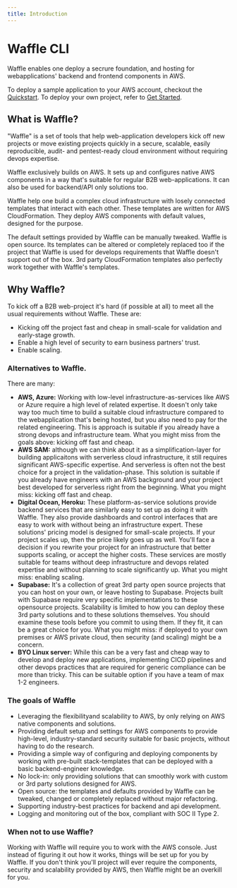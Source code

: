```yaml
---
title: Introduction
---
```


# Waffle CLI

Waffle enables one deploy a secrure foundation, and hosting for webapplications' backend and frontend components in AWS.

To deploy a sample application to your AWS account, checkout the [Quickstart](quickstart). To deploy your own project, refer to [Get Started](get_started/index).

## What is Waffle?

"Waffle" is a set of tools that help web-application developers kick off new projects or move existing projects quickly in a secure, scalable, easily reproducible, audit- and pentest-ready cloud environment without requiring devops expertise.

Waffle exclusively builds on AWS. It sets up and configures native AWS components in a way that's suitable for regular B2B web-applications. It can also be used for backend/API only solutions too.

Waffle help one build a complex cloud infrastructure with losely connected templates that interact with each other. These templates are written for AWS CloudFormation. They deploy AWS components with default values, designed for the purpose.

The default settings provided by Waffle can be manually tweaked.  Waffle is open source. Its templates can be altered or completely replaced too if the project that Waffle is used for develops requirements that Waffle doesn't support out of the box. 3rd party CloudFormation templates also perfectly work together with Waffle's templates. 

## Why Waffle?

To kick off a B2B web-project it's hard (if possible at all) to meet all the usual requirements without Waffle. These are:

- Kicking off the project fast and cheap in small-scale for validation and early-stage growth.
- Enable a high level of security to earn business partners' trust.
- Enable scaling.

### Alternatives to Waffle.

There are many:

- **AWS, Azure:** Working with low-level infrastructure-as-services like AWS or Azure require a high level of related expertise. It doesn't only take way too much time to build a suitable cloud infrastructure compared to the webapplication that's being hosted, but you also need to pay for the related engineering. This is approach is suitable if you already have a strong devops and infrastructure team. What you might miss from the goals above: kicking off fast and cheap.
- **AWS SAM:** although we can think about it as a simplification-layer for building applicaitons with serverless cloud infrastructure, it still requires significant AWS-specific expertise. And serverless is often not the best choice for a project in the validation-phase. This solution is suitable if you already have engineers with an AWS background and your project best developed for serverless right from the beginning. What you might miss: kicking off fast and cheap.
- **Digital Ocean, Heroku:** These platform-as-service solutions provide backend services that are similarly easy to set up as doing it with Waffle. They also provide dashboards and control interfaces that are easy to work with without being an infrastructure expert. These solutions' pricing model is designed for small-scale projects. If your project scales up, then the price likely goes up as well. You'll face a decision if you rewrite your project for an infrastructure that better supports scaling, or accept the higher costs. These services are mostly suitable for teams without deep infrastructure and devops related expertise and without planning to scale significantly up. What you might miss: enabling scaling.
- **Supabase:** It's a collection of great 3rd party open source projects that you can host on your own, or leave hosting to Supabase. Projects built with Supabase require very specific implementations to these opensource projects. Scalability is limited to how you can deploy these 3rd party solutions and to these solutions themselves. You should examine these tools before you commit to using them. If they fit, it can be a great choice for you. What you might miss: if deployed to your own premises or AWS private cloud, then security (and scaling) might be a concern.
- **BYO Linux server:** While this can be a very fast and cheap way to develop and deploy new applications, implementing CICD pipelines and other devops practices that are required for generic compliance can be more than tricky. This can be suitable option if you have a team of max 1-2 engineers.

### The goals of Waffle

- Leveraging the flexibilityand scalability to AWS, by only relying on AWS native components and solutions.
- Providing default setup and settings for AWS components to provide high-level, industry-standard security suitable for basic projects, without having to do the research.
- Providing a simple way of configuring and deploying components by working with pre-built stack-templates that can be deployed with a basic backend-engineer knowledge.
- No lock-in: only providing solutions that can smoothly work with custom or 3rd party solutions designed for AWS.
- Open source: the templates and defaults provided by Waffle can be tweaked, changed or completely replaced without major refactoring.
- Supporting industry-best practices for backend and api development.
- Logging and monitoring out of the box, compliant with SOC II Type 2.

### When not to use Waffle?

Working with Waffle will require you to work with the AWS console. Just instead of figuring it out how it works, things will be set up for you by Waffle. If you don't think you'll project will ever require the components, security and scalability provided by AWS, then Waffle might be an overkill for you.

